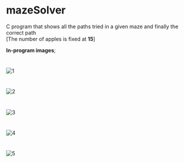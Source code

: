 # mazeSolver
C program that shows all the paths tried in a given maze and finally the correct path
<br>[The number of apples is fixed at <strong>15</strong>]

<strong>In-program images</strong>;

#
![1](https://i.hizliresim.com/ct2d9e7.png)
#
![2](https://i.hizliresim.com/ais5ocz.png)
#
![3](https://i.hizliresim.com/dy8hyjt.png)
#
![4](https://i.hizliresim.com/ohcgx2b.png)
#
![5](https://i.hizliresim.com/r701mze.png)
